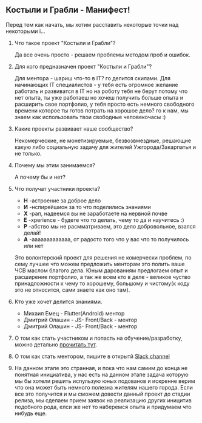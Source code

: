 ## Костыли и Грабли -  Манифест!

Перед тем как начать, мы хотим расставить некоторые точки над некоторыми i...

1. Что такое проект "Костыли и Грабли"? 
    
    Да все очень просто - решаем проблемы методом проб и ошибок.

2. Для кого предназначен проект "Костыли и Грабли"?

    Для ментора - шариш что-то в IT? го делится скилами.
Для начинающих IT специалистов - у тебя есть огромное желание работать и развиватся в IT но на роботу тебя не берут потому что нет опыта, ты уже работаеш но хочеш получить больше опыта и расширить свое портфолио, у тебя просто есть немного свободного времени которое ты готов потрать на хорошое дело? го к нам, мы знаем как использовать твои свободные человекочасы :)

3. Какие проекты развивает наше сообщество?

    Некомерческие, не монетизируемые, безвозвмездные, решающие какую либо социальную задачу для жителей Ужгорода/Закарпатья и не только. 

4. Почему мы этим занимаемся?

    А почему бы и нет?

5. Что получат участники проекта?
    * **Н** -астроение за доброе дело
    * **И** -нспирейшион за то что поделились знаниями
    * **Х** -рап, надеемся вы не заработаете на нервной почве
    * **Е** -xperience - будете что то делать, чему то да и научитесь :)
    * **Р** -абство мы не расмматриваем, это дело добровольное, взался делай!
    * **А** -ааааааааааааа, от радосто того что у вас что то получилось или нет

    Это волонтерский проект для решения не комерчески проблем, по сему лучшее что можем предложить менторам это полить ваше ЧСВ маслом благого дела.  Юным дарованиям предлогаем опыт и расширение портфолио, а так же всем кто в деле - великое чуство принадложности к чему то хорошему, большому и чистому(к коду это не относится, сами знаете как оно там).    

6. Кто уже хочет делится знаниями.
    - Михаил Емец - Flutter(Android) ментор
    - Дмитрий Олашин - JS- Front/Back - ментор
    - Дмитрий Олашин - JS- Front/Back - ментор

7. О том как стать участником и попасть на обучение/разработку, можно детально [прочитать тут](http://google.com). 
8. О том как стать ментором, пишите в открытй [Slack channel](https://app.slack.com/client/TDYTCTBK9/C0143EPU7C4)
9. На данном этапе это странная, и пока что нам самим до конца не понятная инициатива, у нас есть на данном этапе задача которую мы бы хотели решить испульзую юных подованов и искренне верим что она может быть немного полезна жителям нашего города. Если все это получится и мы сможем довести данный проект до стадии релиза, мы сделаем прием заявок на реализацию других иницитив подобного рода, елси же нет то наберемся опыта и придумаем что нибудь еще.
